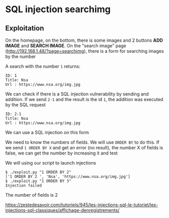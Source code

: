 # SQL injection searchimg

## Exploitation

On the homepage, on the bottom, there is some images and 2 buttons **ADD IMAGE** and **SEARCH IMAGE**. On the "search image" page (http://192.168.1.48/?page=searchimg), there is a form for searching images by the number

A search with the number `1` returns:

```
ID: 1 
Title: Nsa
Url : https://www.nsa.org/img.jpg
```

We can check if there is a SQL injection vulnerability by sending and addition. If we send `2-1` and the result is the id `1`, the addition was executed by the SQL request

```
ID: 2-1 
Title: Nsa
Url : https://www.nsa.org/img.jpg
```

We can use a SQL injection on this form

We need to know the numbers of fields. We will use `ORDER BY` to do this. If we send `1 ORDER BY X` and get an error (no result), the number X of fields is false, we can get the number by increasing it and test

We will using our script to launch injections

```
$ ./exploit.py "1 ORDER BY 2"
['1 ORDER BY 2 ', 'Nsa', 'https://www.nsa.org/img.jpg']
$ ./exploit.py "1 ORDER BY 3"
Injection failed
```

The number of fields is 2

https://zestedesavoir.com/tutoriels/945/les-injections-sql-le-tutoriel/les-injections-sql-classiques/affichage-denregistrements/


